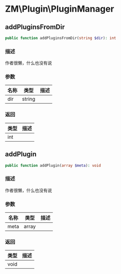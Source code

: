 # ZM\Plugin\PluginManager

## addPluginsFromDir

```php
public function addPluginsFromDir(string $dir): int
```

### 描述

作者很懒，什么也没有说

### 参数

| 名称 | 类型 | 描述 |
| -------- | ---- | ----------- |
| dir | string |  |

### 返回

| 类型 | 描述 |
| ---- | ----------- |
| int |  |


## addPlugin

```php
public function addPlugin(array $meta): void
```

### 描述

作者很懒，什么也没有说

### 参数

| 名称 | 类型 | 描述 |
| -------- | ---- | ----------- |
| meta | array |  |

### 返回

| 类型 | 描述 |
| ---- | ----------- |
| void |  |
